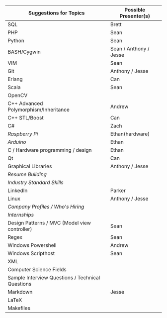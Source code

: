 Suggestions for Topics | Possible Presenter(s)
--- | ---
SQL | Brett
PHP | Sean
Python | Sean
BASH/Cygwin | Sean / Anthony / Jesse
VIM | Sean
Git | Anthony / Jesse
Erlang | Can
Scala | Sean
OpenCV | 
C++ Advanced Polymorphism/Inheritance | Andrew
C++ STL/Boost | Can
C# | Zach
*Raspberry Pi* | Ethan(hardware)
*Arduino* | Ethan
C / Hardware programming / design | Ethan
Qt | Can
Graphical Libraries | Anthony / Jesse
*Resume Building* | 
*Industry Standard Skills* | 
LinkedIn | Parker
Linux | Anthony / Jesse
*Company Profiles / Who's Hiring* |
*Internships* | 
Design Patterns / MVC (Model view controller) | Sean
Regex | Sean
Windows Powershell | Andrew
Windows Scripthost | Sean
XML | 
Computer Science Fields | 
Sample Interview Questions / Technical Questions | 
Markdown | Jesse
LaTeX | 
Makefiles |
